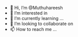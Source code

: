 - 👋 Hi, I’m @Muthuhareesh
- 👀 I’m interested in 
- 🌱 I’m currently learning ...
- 💞️ I’m looking to collaborate on 
- 📫 How to reach me ...

<!---
Muthuhareesh/Muthuhareesh is a ✨ special ✨ repository because its `README.md` (this file) appears on your GitHub profile.
You can click the Preview link to take a look at your changes.
--->
